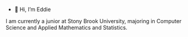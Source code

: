 - 👋 Hi, I’m Eddie

I am currently a junior at Stony Brook University, majoring in Computer Science and Applied Mathematics and Statistics. 

<!---
KulaThatGuy/KulaThatGuy is a ✨ special ✨ repository because its `README.md` (this file) appears on your GitHub profile.
You can click the Preview link to take a look at your changes.
--->
